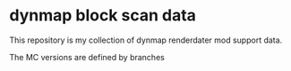 # dynmap block scan data
This repository is my collection of dynmap renderdater mod support data.

The MC versions are defined by branches
